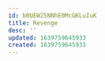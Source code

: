 ```yaml
---
id: b0UEW25NNhE0McGKLuIuK
title: Revenge
desc: ''
updated: 1639759645933
created: 1639759645933
---
```



